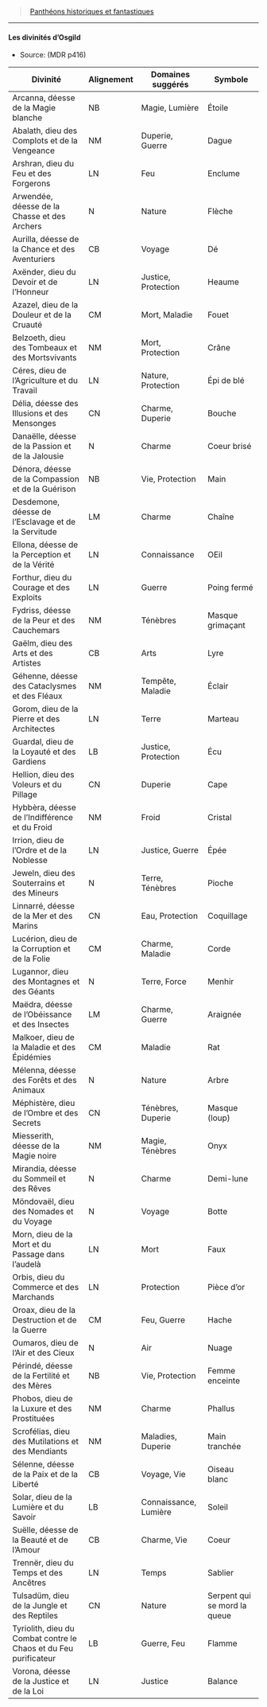 ﻿---
!Generic
Id: pantheons_hd.md#les-divinités-d’osgild
ParentLink: pantheons_hd.md#panthéons-historiques-et-fantastiques
Name: Les divinités d’Osgild
ParentName: Panthéons historiques et fantastiques
NameLevel: 4
Source: (MDR p416)
---
> [Panthéons historiques et fantastiques](hd_pantheons.md)

---

#### Les divinités d’Osgild

- Source: (MDR p416)

|Divinité|Alignement|Domaines suggérés|Symbole|
|---|---|---|---|
|Arcanna, déesse de la Magie blanche|NB|Magie, Lumière|Étoile|
|Abalath, dieu des Complots et de la Vengeance|NM|Duperie, Guerre|Dague|
|Arshran, dieu du Feu et des Forgerons|LN|Feu|Enclume|
|Arwendée, déesse de la Chasse et des Archers|N|Nature|Flèche|
|Aurilla, déesse de la Chance et des Aventuriers|CB|Voyage|Dé|
|Axënder, dieu du Devoir et de l’Honneur|LN|Justice, Protection|Heaume|
|Azazel, dieu de la Douleur et de la Cruauté|CM|Mort, Maladie|Fouet|
|Belzoeth, dieu des Tombeaux et des Mortsvivants|NM|Mort, Protection|Crâne|
|Céres, dieu de l’Agriculture et du Travail|LN|Nature, Protection|Épi de blé|
|Délia, déesse des Illusions et des Mensonges|CN|Charme, Duperie|Bouche|
|Danaëlle, déesse de la Passion et de la Jalousie|N|Charme|Coeur brisé|
|Dénora, déesse de la Compassion et de la Guérison|NB|Vie, Protection|Main|
|Desdemone, déesse de l’Esclavage et de la Servitude|LM|Charme|Chaîne|
|Ellona, déesse de la Perception et de la Vérité|LN|Connaissance|OEil|
|Forthur, dieu du Courage et des Exploits|LN|Guerre|Poing fermé|
|Fydriss, déesse de la Peur et des Cauchemars|NM|Ténèbres|Masque grimaçant|
|Gaëlm, dieu des Arts et des Artistes|CB|Arts|Lyre|
|Géhenne, déesse des Cataclysmes et des Fléaux|NM|Tempête, Maladie|Éclair|
|Gorom, dieu de la Pierre et des Architectes|LN|Terre|Marteau|
|Guardal, dieu de la Loyauté et des Gardiens|LB|Justice, Protection|Écu|
|Hellion, dieu des Voleurs et du Pillage|CN|Duperie|Cape|
|Hybbèra, déesse de l’Indifférence et du Froid|NM|Froid|Cristal|
|Irrion, dieu de l’Ordre et de la Noblesse|LN|Justice, Guerre|Épée|
|Jeweln, dieu des Souterrains et des Mineurs|N|Terre, Ténèbres|Pioche|
|Linnarré, déesse de la Mer et des Marins|CN|Eau, Protection|Coquillage|
|Lucérion, dieu de la Corruption et de la Folie|CM|Charme, Maladie|Corde|
|Lugannor, dieu des Montagnes et des Géants|N|Terre, Force|Menhir|
|Maëdra, déesse de l’Obéissance et des Insectes|LM|Charme, Guerre|Araignée|
|Malkoer, dieu de la Maladie et des Épidémies|CM|Maladie|Rat|
|Mélenna, déesse des Forêts et des Animaux|N|Nature|Arbre|
|Méphistère, dieu de l’Ombre et des Secrets|CN|Ténèbres, Duperie|Masque (loup)|
|Miesserith, déesse de la Magie noire|NM|Magie, Ténèbres|Onyx|
|Mirandia, déesse du Sommeil et des Rêves|N|Charme|Demi-lune|
|Möndovaël, dieu des Nomades et du Voyage|N|Voyage|Botte|
|Morn, dieu de la Mort et du Passage dans l’audelà|LN|Mort|Faux|
|Orbis, dieu du Commerce et des Marchands|LN|Protection|Pièce d’or|
|Oroax, dieu de la Destruction et de la Guerre|CM|Feu, Guerre|Hache|
|Oumaros, dieu de l’Air et des Cieux|N|Air|Nuage|
|Périndé, déesse de la Fertilité et des Mères|NB|Vie, Protection|Femme enceinte|
|Phobos, dieu de la Luxure et des Prostituées|NM|Charme|Phallus|
|Scrofélias, dieu des Mutilations et des Mendiants|NM|Maladies, Duperie|Main tranchée|
|Sélenne, déesse de la Paix et de la Liberté|CB|Voyage, Vie|Oiseau blanc|
|Solar, dieu de la Lumière et du Savoir|LB|Connaissance, Lumière|Soleil|
|Suëlle, déesse de la Beauté et de l’Amour|CB|Charme, Vie|Coeur|
|Trennër, dieu du Temps et des Ancêtres|LN|Temps|Sablier|
|Tulsadüm, dieu de la Jungle et des Reptiles|CN|Nature|Serpent qui se mord la queue|
|Tyriolith, dieu du Combat contre le Chaos et du Feu purificateur|LB|Guerre, Feu|Flamme|
|Vorona, déesse de la Justice et de la Loi|LN|Justice|Balance|

